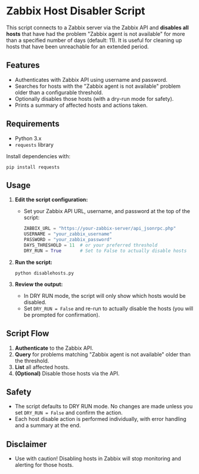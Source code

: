 # Zabbix Host Disabler Script

This script connects to a Zabbix server via the Zabbix API and **disables all hosts** that have had the problem "Zabbix agent is not available" for more than a specified number of days (default: 11). It is useful for cleaning up hosts that have been unreachable for an extended period.

## Features

- Authenticates with Zabbix API using username and password.
- Searches for hosts with the "Zabbix agent is not available" problem older than a configurable threshold.
- Optionally disables those hosts (with a dry-run mode for safety).
- Prints a summary of affected hosts and actions taken.

## Requirements

- Python 3.x
- `requests` library

Install dependencies with:
```
pip install requests
```

## Usage

1. **Edit the script configuration:**
   - Set your Zabbix API URL, username, and password at the top of the script:
     ```python
     ZABBIX_URL = "https://your-zabbix-server/api_jsonrpc.php"
     USERNAME = "your_zabbix_username"
     PASSWORD = "your_zabbix_password"
     DAYS_THRESHOLD = 11  # or your preferred threshold
     DRY_RUN = True       # Set to False to actually disable hosts
     ```

2. **Run the script:**
   ```
   python disablehosts.py
   ```

3. **Review the output:**
   - In DRY RUN mode, the script will only show which hosts would be disabled.
   - Set `DRY_RUN = False` and re-run to actually disable the hosts (you will be prompted for confirmation).

## Script Flow

1. **Authenticate** to the Zabbix API.
2. **Query** for problems matching "Zabbix agent is not available" older than the threshold.
3. **List** all affected hosts.
4. **(Optional)** Disable those hosts via the API.

## Safety

- The script defaults to DRY RUN mode. No changes are made unless you set `DRY_RUN = False` and confirm the action.
- Each host disable action is performed individually, with error handling and a summary at the end.

## Disclaimer

- Use with caution! Disabling hosts in Zabbix will stop monitoring and alerting for those hosts.
